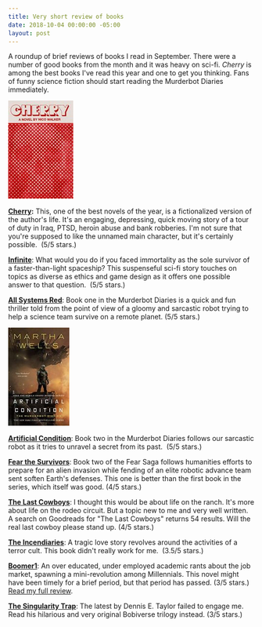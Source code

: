 ```yaml
---
title: Very short review of books
date: 2018-10-04 00:00:00 -05:00
layout: post
---
```


A roundup of brief reviews of books I read in September. There were a number of good books from the month and it was heavy on sci-fi. _Cherry_ is among the best books I've read this year and one to get you thinking. Fans of funny science fiction should start reading the Murderbot Diaries immediately. 

![](/assets/images/61wgnJUCtlL-133x200.jpg)

**[Cherry](https://amzn.to/2E9Z4qn):** This, one of the best novels of the year, is a fictionalized version of the author's life. It's an engaging, depressing, quick moving story of a tour of duty in Iraq, PTSD, heroin abuse and bank robberies. I'm not sure that you're supposed to like the unnamed main character, but it's certainly possible.  (5/5 stars.)

**[Infinite](https://amzn.to/2PcFSZV)**: What would you do if you faced immortality as the sole survivor of a faster-than-light spaceship? This suspenseful sci-fi story touches on topics as diverse as ethics and game design as it offers one possible answer to that question.  (5/5 stars.)

**[All Systems Red](https://amzn.to/2Pa4Uc1)**: Book one in the Murderbot Diaries is a quick and fun thriller told from the point of view of a gloomy and sarcastic robot trying to help a science team survive on a remote planet. (5/5 stars.)

![](/assets/images/41ycG6lgrL._SY346_-125x200.jpg)

**[Artificial Condition](https://amzn.to/2P6Vm1w)**: Book two in the Murderbot Diaries follows our sarcastic robot as it tries to unravel a secret from its past.  (5/5 stars.)

**[Fear the Survivors](https://amzn.to/2IHGk00)**: Book two of the Fear Saga follows humanities efforts to prepare for an alien invasion while fending of an elite robotic advance team sent soften Earth's defenses. This one is better than the first book in the series, which itself was good. (4/5 stars.)

**[The Last Cowboys](https://amzn.to/2O6UQUW)**: I thought this would be about life on the ranch. It's more about life on the rodeo circuit. But a topic new to me and very well written. A search on Goodreads for "The Last Cowboys" returns 54 results. Will the real last cowboy please stand up. (4/5 stars.)

**[The Incendiaries](https://amzn.to/2OaeyiI)**: A tragic love story revolves around the activities of a terror cult. This book didn't really work for me.  (3.5/5 stars.)

**[Boomer1](https://amzn.to/2IFsMCb)**: An over educated, under employed academic rants about the job market, spawning a mini-revolution among Millennials. This novel might have been timely for a brief period, but that period has passed. (3/5 stars.) [Read my full review](https://kenbooth.net/review-boomer1/).

**[The Singularity Trap](https://amzn.to/2O7Mz2M)**: The latest by Dennis E. Taylor failed to engage me. Read his hilarious and very original Bobiverse trilogy instead. (3/5 stars.)
